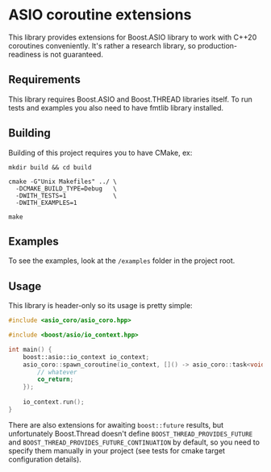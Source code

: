# ASIO coroutine extensions

This library provides extensions for Boost.ASIO library to work with C++20
coroutines conveniently. It's rather a research library, so production-readiness
is not guaranteed.

## Requirements

This library requires Boost.ASIO and Boost.THREAD libraries itself.
To run tests and examples you also need to have fmtlib library installed.

## Building

Building of this project requires you to have CMake, ex:

```shell script
mkdir build && cd build

cmake -G"Unix Makefiles" ../ \
  -DCMAKE_BUILD_TYPE=Debug   \
  -DWITH_TESTS=1             \
  -DWITH_EXAMPLES=1

make
```

## Examples

To see the examples, look at the `/examples` folder in the project root.

## Usage

This library is header-only so its usage is pretty simple:

```c++
#include <asio_coro/asio_coro.hpp>

#include <boost/asio/io_context.hpp>

int main() {
    boost::asio::io_context io_context;
    asio_coro::spawn_coroutine(io_context, []() -> asio_coro::task<void> {
        // whatever
        co_return;
    });
    
    io_context.run();
}
```

There are also extensions for awaiting `boost::future` results, but
unfortunately Boost.Thread doesn't define `BOOST_THREAD_PROVIDES_FUTURE`
and `BOOST_THREAD_PROVIDES_FUTURE_CONTINUATION` by default, so you need
to specify them manually in your project (see tests for cmake target
configuration details).
